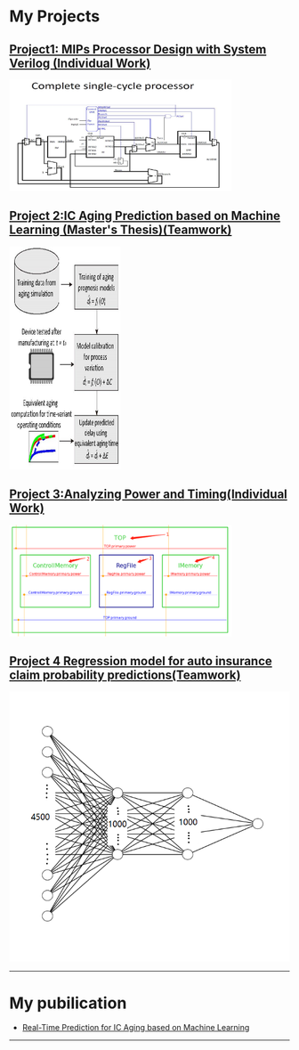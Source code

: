 # My Projects

[Project1: MIPs Processor Design with System Verilog (Individual Work)](/sample_page1)
---
<img src="images/p1t1.jpg?raw=true" width="400" height="200"/>

[Project 2:IC Aging Prediction based on Machine Learning (Master's Thesis)(Teamwork) ](/pdf/thesis.pdf)
---
<img src="images/p2t1.jpg?raw=true" width="200" height="400"/>

[Project 3:Analyzing Power and Timing(Individual Work) ](/sample_page3)
---
<img src="images/p3t1.bmp?raw=true" width="400" height="200"/>

[Project 4 Regression model for auto insurance claim probability predictions(Teamwork)](/sample_page4)
---
<img src="images/p4t1.bmp?raw=true"/>

---

# My pubilication

- [Real-Time Prediction for IC Aging based on Machine Learning](https://ieeexplore.ieee.org/abstract/document/8666076)
---
